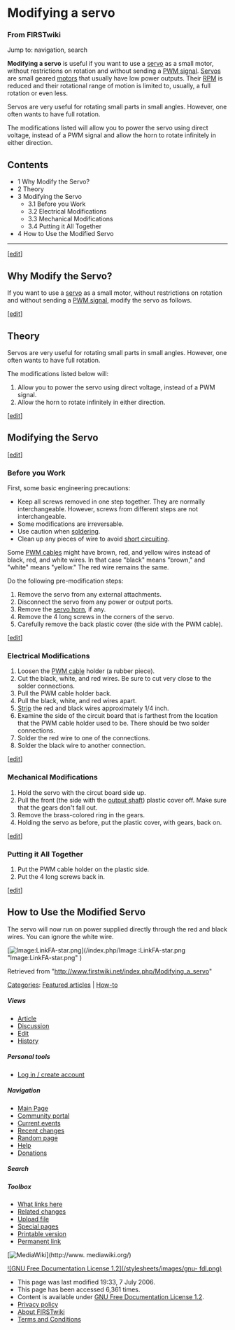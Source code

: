 # Modifying a servo

### From FIRSTwiki

Jump to: navigation, search

**Modifying a servo** is useful if you want to use a [servo](/index.php/Servo "Servo" ) as a small motor, without restrictions on rotation and without sending a [PWM signal](/index.php/PWM_signal "PWM signal" ). [Servos](/index.php/Servo "Servo" ) are small geared [motors](/index.php/Motor "Motor" ) that usually have low power outputs. Their [RPM](/index.php?title=RPM&action=edit "RPM" ) is reduced and their rotational range of motion is limited to, usually, a full rotation or even less. 

Servos are very useful for rotating small parts in small angles. However, one
often wants to have full rotation.

The modifications listed will allow you to power the servo using direct
voltage, instead of a PWM signal and allow the horn to rotate infinitely in
either direction.

## Contents

  * 1 Why Modify the Servo?
  * 2 Theory
  * 3 Modifying the Servo
    * 3.1 Before you Work
    * 3.2 Electrical Modifications
    * 3.3 Mechanical Modifications
    * 3.4 Putting it All Together
  * 4 How to Use the Modified Servo  
---  
  
[[edit](/index.php?title=Modifying_a_servo&action=edit&section=1 "Edit
section: Why Modify the Servo?" )]

## Why Modify the Servo?

If you want to use a [servo](/index.php/Servo "Servo" ) as a small motor,
without restrictions on rotation and without sending a [PWM
signal](/index.php/PWM_signal "PWM signal" ), modify the servo as follows.

[[edit](/index.php?title=Modifying_a_servo&action=edit&section=2 "Edit
section: Theory" )]

## Theory

Servos are very useful for rotating small parts in small angles. However, one
often wants to have full rotation.

The modifications listed below will:

  1. Allow you to power the servo using direct voltage, instead of a PWM signal. 
  2. Allow the horn to rotate infinitely in either direction. 

[[edit](/index.php?title=Modifying_a_servo&action=edit&section=3 "Edit
section: Modifying the Servo" )]

## Modifying the Servo

[[edit](/index.php?title=Modifying_a_servo&action=edit&section=4 "Edit
section: Before you Work" )]

### Before you Work

First, some basic engineering precautions:

  * Keep all screws removed in one step together. They are normally interchangeable. However, screws from different steps are not interchangeable. 
  * Some modifications are irreversable. 
  * Use caution when [soldering](/index.php/Soldering "Soldering" ). 
  * Clean up any pieces of wire to avoid [short circuiting](/index.php/Short_circuit "Short circuit" ). 

Some [PWM cables](/index.php/PWM_cable "PWM cable" ) might have brown, red,
and yellow wires instead of black, red, and white wires. In that case "black"
means "brown," and "white" means "yellow." The red wire remains the same.

Do the following pre-modification steps:

  1. Remove the servo from any external attachments. 
  2. Disconnect the servo from any power or output ports. 
  3. Remove the [servo horn](/index.php?title=Servo_horn&action=edit "Servo horn" ), if any. 
  4. Remove the 4 long screws in the corners of the servo. 
  5. Carefully remove the back plastic cover (the side with the PWM cable). 

[[edit](/index.php?title=Modifying_a_servo&action=edit&section=5 "Edit
section: Electrical Modifications" )]

### Electrical Modifications

  1. Loosen the [PWM cable](/index.php/PWM_cable "PWM cable" ) holder (a rubber piece). 
  2. Cut the black, white, and red wires. Be sure to cut very close to the solder connections. 
  3. Pull the PWM cable holder back. 
  4. Pull the black, white, and red wires apart. 
  5. [Strip](/index.php/Wire_stripping "Wire stripping" ) the red and black wires approximately 1/4 inch. 
  6. Examine the side of the circuit board that is farthest from the location that the PWM cable holder used to be. There should be two solder connections. 
  7. Solder the red wire to one of the connections. 
  8. Solder the black wire to another connection. 

[[edit](/index.php?title=Modifying_a_servo&action=edit&section=6 "Edit
section: Mechanical Modifications" )]

### Mechanical Modifications

  1. Hold the servo with the circut board side up. 
  2. Pull the front (the side with the [output shaft](/index.php?title=Output_shaft&action=edit "Output shaft" )) plastic cover off. Make sure that the gears don't fall out. 
  3. Remove the brass-colored ring in the gears. 
  4. Holding the servo as before, put the plastic cover, with gears, back on. 

[[edit](/index.php?title=Modifying_a_servo&action=edit&section=7 "Edit
section: Putting it All Together" )]

### Putting it All Together

  1. Put the PWM cable holder on the plastic side. 
  2. Put the 4 long screws back in. 

[[edit](/index.php?title=Modifying_a_servo&action=edit&section=8 "Edit
section: How to Use the Modified Servo" )]

## How to Use the Modified Servo

The servo will now run on power supplied directly through the red and black
wires. You can ignore the white wire.

[![Image:LinkFA-star.png](/media/6/60/LinkFA-star.png)](/index.php/Image
:LinkFA-star.png "Image:LinkFA-star.png" )

Retrieved from "<http://www.firstwiki.net/index.php/Modifying_a_servo>"

[Categories](/index.php?title=Special:Categories&article=Modifying_a_servo
"Special:Categories" ): [Featured
articles](/index.php/Category:Featured_articles "Category:Featured articles" )
| [How-to](/index.php/Category:How-to "Category:How-to" )

##### Views

  * [Article](/index.php/Modifying_a_servo)
  * [Discussion](/index.php/Talk:Modifying_a_servo)
  * [Edit](/index.php?title=Modifying_a_servo&action=edit)
  * [History](/index.php?title=Modifying_a_servo&action=history)

##### Personal tools

  * [Log in / create account](/index.php?title=Special:Userlogin&returnto=Modifying_a_servo)

[](/index.php/Main_Page "Main Page" )

##### Navigation

  * [Main Page](/index.php/Main_Page)
  * [Community portal](/index.php/FIRSTwiki:Community_portal)
  * [Current events](/index.php/Current_events)
  * [Recent changes](/index.php/Special:Recentchanges)
  * [Random page](/index.php/Special:Random)
  * [Help](/index.php/Help:Contents)
  * [Donations](/index.php/FIRSTwiki:Site_support)

##### Search



##### Toolbox

  * [What links here](/index.php/Special:Whatlinkshere/Modifying_a_servo)
  * [Related changes](/index.php/Special:Recentchangeslinked/Modifying_a_servo)
  * [Upload file](/index.php/Special:Upload)
  * [Special pages](/index.php/Special:Specialpages)
  * [Printable version](/index.php?title=Modifying_a_servo&printable=yes)
  * [Permanent link](/index.php?title=Modifying_a_servo&oldid=48581)

[![MediaWiki](/skins/common/images/poweredby_mediawiki_88x31.png)](http://www.
mediawiki.org/)

[![GNU Free Documentation License 1.2](/stylesheets/images/gnu-
fdl.png)](http://www.gnu.org/copyleft/fdl.html)

  * This page was last modified 19:33, 7 July 2006.
  * This page has been accessed 6,361 times.
  * Content is available under [GNU Free Documentation License 1.2](http://www.gnu.org/copyleft/fdl.html "http://www.gnu.org/copyleft/fdl.html" ).
  * [Privacy policy](/index.php/FIRSTwiki:Privacy_policy "FIRSTwiki:Privacy policy" )
  * [About FIRSTwiki](/index.php/FIRSTwiki:About "FIRSTwiki:About" )
  * [Terms and Conditions](/index.php/FIRSTwiki:Terms_and_conditions "FIRSTwiki:Terms and conditions" )


